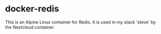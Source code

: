 # docker-redis

This is an Alpine Linux container for Redis. It is used in my stack 'steve' by the Nextcloud container.